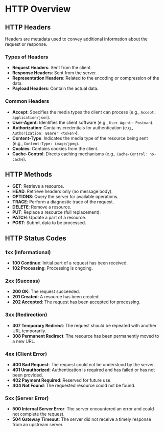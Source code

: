 # HTTP Overview

## HTTP Headers
Headers are metadata used to convey additional information about the request or response.

### Types of Headers
- **Request Headers**: Sent from the client.
- **Response Headers**: Sent from the server.
- **Representation Headers**: Related to the encoding or compression of the data.
- **Payload Headers**: Contain the actual data.

### Common Headers
- **Accept**: Specifies the media types the client can process (e.g., `Accept: application/json`).
- **User-Agent**: Identifies the client software (e.g., `User-Agent: Postman`).
- **Authorization**: Contains credentials for authentication (e.g., `Authorization: Bearer <token>`).
- **Content-Type**: Indicates the media type of the resource being sent (e.g., `Content-Type: image/jpeg`).
- **Cookies**: Contains cookies from the client.
- **Cache-Control**: Directs caching mechanisms (e.g., `Cache-Control: no-cache`).

## HTTP Methods
- **GET**: Retrieve a resource.
- **HEAD**: Retrieve headers only (no message body).
- **OPTIONS**: Query the server for available operations.
- **TRACE**: Perform a diagnostic trace of the request.
- **DELETE**: Remove a resource.
- **PUT**: Replace a resource (full replacement).
- **PATCH**: Update a part of a resource.
- **POST**: Submit data to be processed.

## HTTP Status Codes

### 1xx (Informational)
- **100 Continue**: Initial part of a request has been received.
- **102 Processing**: Processing is ongoing.

### 2xx (Success)
- **200 OK**: The request succeeded.
- **201 Created**: A resource has been created.
- **202 Accepted**: The request has been accepted for processing.

### 3xx (Redirection)
- **307 Temporary Redirect**: The request should be repeated with another URL temporarily.
- **308 Permanent Redirect**: The resource has been permanently moved to a new URL.

### 4xx (Client Error)
- **400 Bad Request**: The request could not be understood by the server.
- **401 Unauthorized**: Authentication is required and has failed or has not been provided.
- **402 Payment Required**: Reserved for future use.
- **404 Not Found**: The requested resource could not be found.

### 5xx (Server Error)
- **500 Internal Server Error**: The server encountered an error and could not complete the request.
- **504 Gateway Timeout**: The server did not receive a timely response from an upstream server.
